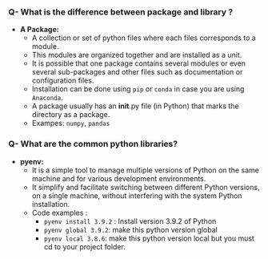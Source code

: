 



### Q- What is the difference between package and library ?
- **A Package:**
  - A collection or set of python files where each files corresponds to a module. 
  - This modules are organized together and are installed as a unit.
  - It is possible that one package contains several modules or even several sub-packages and other files such as documentation or configuration files.
  - Installation can be done using `pip` or `conda` in case you are using `Anaconda`.
  - A package usually has an __init__.py file (in Python) that marks the directory as a package.
  - Exampes: `numpy`, `pandas`
### Q- What are the common python libraries?

- **pyenv:**
  - It is a simple tool to manage multiple versions of Python on the same machine and for various development environments. 
  - It simplify and facilitate switching between different Python versions, on a single machine, without interfering with the system Python installation.
  - Code examples :
    - `pyenv install 3.9.2` : Install version 3.9.2 of Python
    - `pyenv global 3.9.2`: make this python version global
    - `pyenv local 3.8.6`: make this python version local but you must cd to your project folder.  
